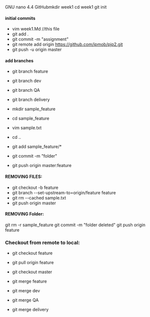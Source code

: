   GNU nano 4.4                                                             GitHubmkdir week1
cd week1
git init


#### initial commits


* vim week1.Md  //this file 
* git add .
* git commit -m "assignment"
* git remote add origin https://github.com/ipmob/pjp2.git
* git push -u origin master



#### add branches
* git branch feature
* git branch dev
* git branch QA
* git branch delivery

* mkdir sample_feature
* cd sample_feature
* vim sample.txt
* cd ..
* git add sample_feature/*
* git commit -m "folder"
* git push origin master:feature

####  REMOVING FILES:
* git checkout  -b feature 
* git branch --set-upstream-to=origin/feature feature
* git rm --cached sample.txt
* git push origin master

#### REMOVING Folder:
git rm -r sample_feature
git commit -m "folder deleted"
git push origin feature

### Checkout from remote to local:
* git checkout feature
* git pull origin feature

* git checkout master
* git merge feature
* git merge dev
* git merge QA
* git merge delivery
